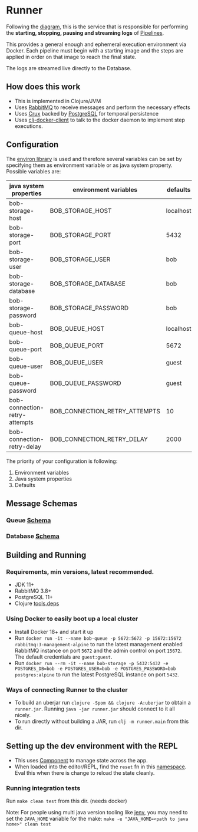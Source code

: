# Runner

Following the [diagram](https://github.com/bob-cd/bob/issues/70#issuecomment-611661635), this is the service that is responsible for performing the **starting, stopping, pausing and streaming logs** of [Pipelines](https://bob-cd.github.io/pages/concepts/pipeline.html).

This provides a general enough and ephemeral execution environment via Docker. Each pipeline must begin with a starting image and the steps are applied in order on that image to reach the final state.

The logs are streamed live directly to the Database.

## How does this work
- This is implemented in Clojure/JVM
- Uses [RabbitMQ](https://www.rabbitmq.com/) to receive messages and perform the necessary effects
- Uses [Crux](https://www.opencrux.com/) backed by [PostgreSQL](https://www.postgresql.org/) for temporal persistence
- Uses [clj-docker-client](https://github.com/into-docker/clj-docker-client) to talk to the docker daemon to implement step executions.

## Configuration
The [environ library](https://github.com/weavejester/environ) is used and therefore several variables can be
set by specifying them as environment variable or as java system property. Possible variables are:

| java system properties        | environment variables         | defaults  |
|-------------------------------|-------------------------------|-----------|
| bob-storage-host              | BOB_STORAGE_HOST              | localhost |
| bob-storage-port              | BOB_STORAGE_PORT              | 5432      |
| bob-storage-user              | BOB_STORAGE_USER              | bob       |
| bob-storage-database          | BOB_STORAGE_DATABASE          | bob       |
| bob-storage-password          | BOB_STORAGE_PASSWORD          | bob       |
| bob-queue-host                | BOB_QUEUE_HOST                | localhost |
| bob-queue-port                | BOB_QUEUE_PORT                | 5672      |
| bob-queue-user                | BOB_QUEUE_USER                | guest     |
| bob-queue-password            | BOB_QUEUE_PASSWORD            | guest     |
| bob-connection-retry-attempts | BOB_CONNECTION_RETRY_ATTEMPTS | 10        |
| bob-connection-retry-delay    | BOB_CONNECTION_RETRY_DELAY    | 2000      |

The priority of your configuration is following:
1. Environment variables
1. Java system properties
1. Defaults

## Message Schemas

### Queue [Schema](/runner/Queue.md)
### Database [Schema](/runner/Db.md)

## Building and Running

### Requirements, min versions, latest recommended.
- JDK 11+
- RabbitMQ 3.8+
- PostgreSQL 11+
- Clojure [tools.deps](https://clojure.org/guides/getting_started)

### Using Docker to easily boot up a local cluster
- Install Docker 18+ and start it up
- Run `docker run -it --name bob-queue -p 5672:5672 -p 15672:15672 rabbitmq:3-management-alpine` to run the latest management enabled RabbitMQ instance on port `5672` and the admin control on port `15672`. The default credentials are `guest:guest`.
- Run `docker run --rm -it --name bob-storage -p 5432:5432 -e POSTGRES_DB=bob -e POSTGRES_USER=bob -e POSTGRES_PASSWORD=bob postgres:alpine` to run the latest PostgreSQL instance on port `5432`.

### Ways of connecting Runner to the cluster
- To build an uberjar run `clojure -Spom && clojure -A:uberjar` to obtain a `runner.jar`. Running `java -jar runner.jar` should connect to it all nicely.
- To run directly without building a JAR, run `clj -m runner.main` from this dir.

## Setting up the dev environment with the REPL
- This uses [Component](https://github.com/stuartsierra/component) to manage state across the app.
- When loaded into the editor/REPL, find the `reset` fn in this [namespace](/runner/src/runner/system.clj). Eval this when there is change to reload the state cleanly.

### Running integration tests
Run `make clean test` from this dir. (needs docker)

Note: For people using multi java version tooling like [jenv](https://www.jenv.be/), you may need to set the `JAVA_HOME` variable for the make:
`make -e "JAVA_HOME=<path to java home>" clean test`
